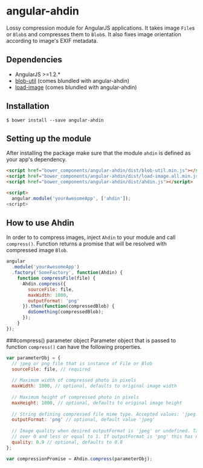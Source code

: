 angular-ahdin
================
Lossy compression module for AngularJS applications. It takes image `File`s or `Blob`s and compresses them to `Blob`s. It also fixes image orientation according to image's EXIF metadata.

Dependencies
-----
- AngularJS >=1.2.*
- [blob-util](https://github.com/nolanlawson/blob-util) (comes blundled with angular-ahdin)
- [load-image](https://github.com/blueimp/JavaScript-Load-Image) (comes blundled with angular-ahdin)

Installation
-----------
```
$ bower install --save angular-ahdin
```

Setting up the module
----------
After installing the package make sure that the module `ahdin` is defined as your app's dependency.

```html
<script href="bower_components/angular-ahdin/dist/blob-util.min.js"></script>
<script href="bower_components/angular-ahdin/dist/load-image.all.min.js"></script>
<script href="bower_components/angular-ahdin/dist/ahdin.js"></script>

<script>
  angular.module('yourAwesomeApp', ['ahdin']);
<script>

```

How to use Ahdin
----------
In order to to compress images, inject `Ahdin` to your module and call `compress()`. Function returns a promise that will be resolved with compressed image `Blob`.

```js
angular
  .module('yourAwesomeApp')
  .factory('SomeFactory', function(Ahdin) {
    function compressFile(file) {
      Ahdin.compress({
        sourceFile: file,
        maxWidth: 1000,
        outputFormat: 'png'
      }).then(function(compressedBlob) {
      	doSomething(compressedBlob);
      });
    }
});
```

###compress() parameter object
Parameter object that is passed to function `compress()` can have the following properties.

```js
var parameterObj = {
  // jpeg or png file that is instance of File or Blob
  sourceFile: file, // required
  
  // Maximum width of compressed photo in pixels
  maxWidth: 1000, // optional, defaults to original image width
  
  // Maximum height of compressed photo in pixels
  maxHeight: 1000, // optional, defaults to original image height
  
  // String defining compressed file mime type. Accepted values: 'jpeg' and 'png'
  outputFormat: 'png' // optional, default value 'jpeg'
  
  // Image quality when desired outputFormat is 'jpeg' or undefined. Take values 
  // over 0 and less or equal to 1. If outputFormat is 'png' this has no effect.
  quality: 0.9 // optional, defaults to 0.8
};

var compressionPromise = Ahdin.compress(parameterObj);
```
